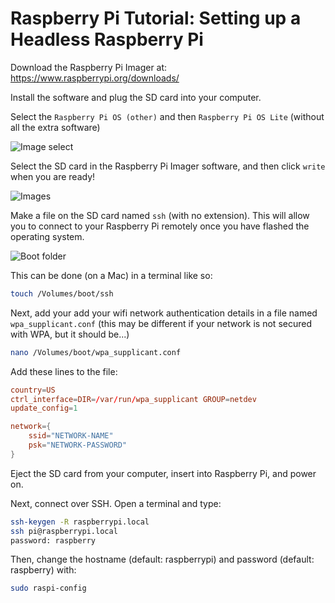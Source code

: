 # Raspberry Pi Tutorial: Setting up a Headless Raspberry Pi

Download the Raspberry Pi Imager at:
<https://www.raspberrypi.org/downloads/>

Install the software and plug the SD card into your computer.

Select the `Raspberry Pi OS (other)` and then `Raspberry Pi OS Lite` (without
all the extra software)

![Image select](../assets/rpi/image_select.png)

Select the SD card in the Raspberry Pi Imager software, and then click `write`
when you are ready!

![Images](../assets/rpi/imager.png)

Make a file on the SD card named `ssh` (with no extension). This will allow you
to connect to your Raspberry Pi remotely once you have flashed the operating
system.

![Boot folder](../assets/rpi/boot_folder.png)

This can be done (on a Mac) in a terminal like so:

```bash
touch /Volumes/boot/ssh
```

Next, add your add your wifi network authentication details in a file named
`wpa_supplicant.conf` (this may be different if your network is not secured with
WPA, but it should be...)

```bash
nano /Volumes/boot/wpa_supplicant.conf
```

Add these lines to the file:

```conf
country=US
ctrl_interface=DIR=/var/run/wpa_supplicant GROUP=netdev
update_config=1

network={
    ssid="NETWORK-NAME"
    psk="NETWORK-PASSWORD"
}
```

Eject the SD card from your computer, insert into Raspberry Pi, and power on.

Next, connect over SSH. Open a terminal and type:

```bash
ssh-keygen -R raspberrypi.local
ssh pi@raspberrypi.local
password: raspberry
```

Then, change the hostname (default: raspberrypi) and password (default:
raspberry) with:

```bash
sudo raspi-config
```
